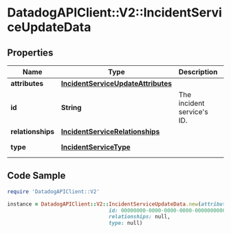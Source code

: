 # DatadogAPIClient::V2::IncidentServiceUpdateData

## Properties

Name | Type | Description | Notes
------------ | ------------- | ------------- | -------------
**attributes** | [**IncidentServiceUpdateAttributes**](IncidentServiceUpdateAttributes.md) |  | [optional] 
**id** | **String** | The incident service&#39;s ID. | 
**relationships** | [**IncidentServiceRelationships**](IncidentServiceRelationships.md) |  | [optional] 
**type** | [**IncidentServiceType**](IncidentServiceType.md) |  | [default to &#39;services&#39;]

## Code Sample

```ruby
require 'DatadogAPIClient::V2'

instance = DatadogAPIClient::V2::IncidentServiceUpdateData.new(attributes: null,
                                 id: 00000000-0000-0000-0000-000000000000,
                                 relationships: null,
                                 type: null)
```


